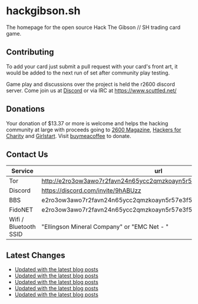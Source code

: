 # hackgibson.sh
The homepage for the open source Hack The Gibson // SH trading card game.


## Contributing

To add your card just submit a pull request with your card's front art, it would be added to the next run of set after community play testing.

Game play and discussions over the project is held the r2600 discord server. Come join us at [Discord](https://discord.com/invite/9hABUzz) or via IRC at https://www.scuttled.net/


## Donations

Your donation of $13.37 or more is welcome and helps the hacking community at large with proceeds going to [2600 Magazine](https://2600.com/), [Hackers for Charity](https://hackersforcharity.org) and [Girlstart](https://girlstart.org).  Visit [buymeacoffee](https://www.buymeacoffee.com/hackgibson.sh) to donate.


## Contact Us

Service | url
-|-
Tor | http://e2ro3ow3awo7r2favn24n65ycc2qmzkoayn5r57e3f56nvjwdcgg32ad.onion
Discord | https://discord.com/invite/9hABUzz
BBS | e2ro3ow3awo7r2favn24n65ycc2qmzkoayn5r57e3f56nvjwdcgg32ad.onion:23
FidoNET | e2ro3ow3awo7r2favn24n65ycc2qmzkoayn5r57e3f56nvjwdcgg32ad.onion:24554
Wifi / Bluetooth SSID | "Ellingson Mineral Company" or "EMC Net - <fidonet address>"

## Latest Changes
<!-- BLOG-POST-LIST:START -->
- [Updated with the latest blog posts](https://github.com/DFW2600/hackgibson.sh/commit/cb55c9ecbc8411aba73e755accd343b998648ca1)
- [Updated with the latest blog posts](https://github.com/DFW2600/hackgibson.sh/commit/6a2cddd33ee34726e29b18b470183becdd3314ef)
- [Updated with the latest blog posts](https://github.com/DFW2600/hackgibson.sh/commit/f6ebf193d0c6bf95492278f5cf237c6fc26f77ba)
- [Updated with the latest blog posts](https://github.com/DFW2600/hackgibson.sh/commit/45a69ff3a41a6d2009d1e814ff50d988d50bec4f)
- [Updated with the latest blog posts](https://github.com/DFW2600/hackgibson.sh/commit/a1bee3752658e17f38b7e6becd88eeb8049e59b6)
<!-- BLOG-POST-LIST:END -->

